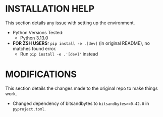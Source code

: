 # INSTALLATION HELP

This section details any issue with setting up the environment.

- Python Versions Tested:
  - Python 3.13.0
- **FOR ZSH USERS:** `pip install -e .[dev]` (in original README), no matches found error.
  - Run `pip install -e .'[dev]'` instead

# MODIFICATIONS

This section details the changes made to the original repo to make things work.

- Changed dependency of bitsandbytes to `bitsandbytes>=0.42.0` in `pyproject.toml`.
